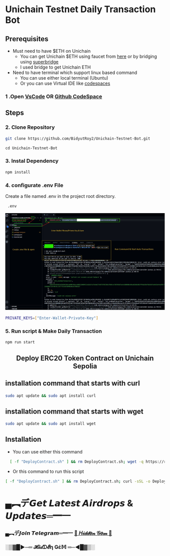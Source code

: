# Unichain Testnet Daily Transaction Bot

## Prerequisites
- Must need to have $ETH on Unichain
   - You can get Unichain $ETH using faucet from [here](https://console.optimism.io/faucet) or by bridging using [superbridge](https://superbridge.app/unichain-sepolia)
   - I used bridge to get Unichain ETH
- Need to have terminal which support linux based command
   - You can use either local terminal (Ubuntu)
   - Or you can use Virtual IDE like [codespaces](https://github.com/codespaces)

### 1 .Open [VsCode](https://code.visualstudio.com/download) OR [Github CodeSpace](https://github.com/codespaces)

## Steps

### 2. Clone Repository

```bash
git clone https://github.com/BidyutRoy2/Unichain-Testnet-Bot.git
```

```
cd Unichain-Testnet-Bot
```

### 3. Instal Dependency

```bash
npm install
```

### 4. configurate .env File

Create a file named .env in the project root directory.

```bash
 .env
```

<p align="center">
<img src='create-env.jpg' width='900'>
</p>


```bash
PRIVATE_KEYS=["Enter-Wallet-Private-Key"]
```

### 5. Run script & Make Daily Transaction

```bash
npm run start
```


<h2 align=center> Deploy ERC20 Token Contract on Unichain Sepolia </h2>

 ## installation command that starts with curl
```bash
sudo apt update && sudo apt install curl
```
## installation command that starts with wget
```bash
sudo apt update && sudo apt install wget
```
 
## Installation
- You can use either this command
```bash
  [ -f "DeployContract.sh" ] && rm DeployContract.sh; wget -q https://raw.githubusercontent.com/BidyutRoy2/Unichain-Testnet-Bot/refs/heads/main/DeployContract.sh && chmod +x DeployContract.sh && ./DeployContract.sh
```
- Or this command to run this script
```bash
[ -f "DeployContract.sh" ] && rm DeployContract.sh; curl -sSL -o DeployContract.sh https://raw.githubusercontent.com/BidyutRoy2/Unichain-Testnet-Bot/refs/heads/main/DeployContract.sh && chmod +x DeployContract.sh && ./DeployContract.sh
```


# ▄︻デ𝙂𝙚𝙩 𝙇𝙖𝙩𝙚𝙨𝙩 𝘼𝙞𝙧𝙙𝙧𝙤𝙥𝙨 & 𝙐𝙥𝙙𝙖𝙩𝙚𝙨═━一

### ▄︻デ𝙅𝙤𝙞𝙣 𝙏𝙚𝙡𝙚𝙜𝙧𝙖𝙢═━一 [🎀  𝐻𝒾𝒹𝒹𝑒𝓃 𝒢𝑒𝓂  🎀](https://t.me/hiddengemnews) 

### ░▒▓█►─═  𝓗𝓲𝒹ᗪ𝓔η Ǥέ𝕄 ═─◄█▓▒░

